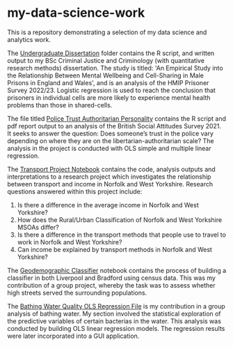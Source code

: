 # my-data-science-work
This is a repository demonstrating a selection of my data science and analytics work. 

The [Undergraduate Dissertation](undergraduate-dissertation) folder contains the R script, and written output to my BSc Criminal Justice and Criminology (with quantitative research methods) dissertation. The study is titled: 'An Empirical Study into the Relationship Between Mental Wellbeing and Cell-Sharing in Male Prisons in England and Wales', and is an analysis of the HMIP Prisoner Survey 2022/23. Logistic regression is used to reach the conclusion that prisoners in individual cells are more likely to experience mental health problems than those in shared-cells.

The file titled [Police Trust Authoritarian Personality](police-trust-authoritarian-personality-project) contains the R script and pdf report output to an analysis of the British Social Attitudes Survey 2021. It seeks to answer the question: Does someone’s trust in the police vary depending on where they are on the libertarian-authoritarian scale? The analysis in the project is conducted with OLS simple and multiple linear regression.


The [Transport Project Notebook](transport-project.ipynb) contains the code, analysis outputs and interpretations to a research project which investigates the relationship between transport and income in Norfolk and West Yorkshire. Research questions answered within this project include:
   1. Is there a difference in the average income in Norfolk and West Yorkshire?
   2. How does the Rural/Urban Classification of Norfolk and West Yorkshire MSOAs differ?
   3. Is there a difference in the transport methods that people use to travel to work in Norfolk and West Yorkshire?
   4. Can income be explained by transport methods in Norfolk and West Yorkshire?


The [Geodemographic Classifier](geodemographic-classifier.ipynb) notebook contains the process of building a classifier in both Liverpool and Bradford using census data. This was my contribution of a group project, whereby the task was to assess whether high streets served the surrounding populations.

The [Bathing Water Quality OLS Regression File](bathingwaterquality-OLSregression.ipynb) is my contribution in a group analysis of bathing water. My section involved the statistical exploration of the predictive variables of certain bacterias in the water. This analysis was conducted by building OLS linear regression models. The regression results were later incorporated into a GUI application.

